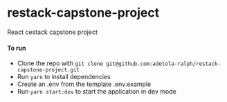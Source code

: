 # restack-capstone-project
React cestack capstone project

#### To run
* Clone the repo with `git clone git@github.com:adetola-ralph/restack-capstone-project.git`
* Run `yarn` to install dependencies
* Create an .env from the template .env.example
* Run `yarn start:dev` to start the application in dev mode
